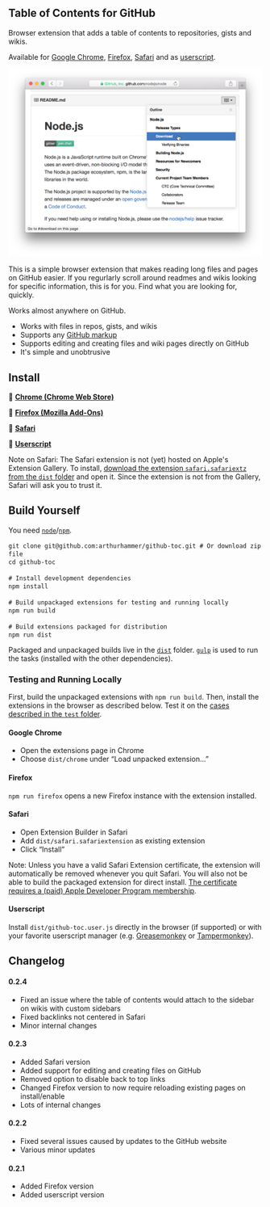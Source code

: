 ## Table of Contents for GitHub

Browser extension that adds a table of contents to repositories, gists and wikis.

Available for [Google Chrome][Chrome], [Firefox][Firefox], [Safari][Safari] and as [userscript][Userscript].

![Screenshot](img/screenshots/safari1.png)

This is a simple browser extension that makes reading long files and pages on GitHub easier. If you regurlarly scroll around readmes and wikis looking for specific information, this is for you. Find what you are looking for, quickly.

Works almost anywhere on GitHub.

- Works with files in repos, gists, and wikis
- Supports any [GitHub markup](https://github.com/github/markup#markups)
- Supports editing and creating files and wiki pages directly on GitHub
- It's simple and unobtrusive

## Install

🚀 **[Chrome (Chrome Web Store)][Chrome]**

🚀 **[Firefox (Mozilla Add-Ons)][Firefox]**

🚀 **[Safari][Safari]**

🚀 **[Userscript][Userscript]**

Note on Safari: The Safari extension is not (yet) hosted on Apple's Extension Gallery. To install, [download the extension `safari.safariextz` from the `dist` folder][Safari] and open it. Since the extension is not from the Gallery, Safari will ask you to trust it.

## Build Yourself

You need [`node`](https://nodejs.org/)/[`npm`](https://www.npmjs.com/).

    git clone git@github.com:arthurhammer/github-toc.git # Or download zip file
    cd github-toc

    # Install development dependencies
    npm install

    # Build unpackaged extensions for testing and running locally
    npm run build

    # Build extensions packaged for distribution
    npm run dist

Packaged and unpackaged builds live in the [`dist`](dist/) folder. [`gulp`](http://gulpjs.com/) is used to run the tasks (installed with the other dependencies).

### Testing and Running Locally

First, build the unpackaged extensions with `npm run build`. Then, install the extensions in the browser as described below. Test it on the [cases described in the `test` folder](test/Readme.md).

#### Google Chrome

- Open the extensions page in Chrome
- Choose `dist/chrome` under “Load unpacked extension...”

#### Firefox

`npm run firefox` opens a new Firefox instance with the extension installed.

#### Safari

- Open Extension Builder in Safari
- Add `dist/safari.safariextension` as existing extension
- Click “Install”

Note: Unless you have a valid Safari Extension certificate, the extension will automatically be removed whenever you quit Safari. You will also not be able to build the packaged extension for direct install. [The certificate requires a (paid) Apple Developer Program membership](https://developer.apple.com/library/safari/documentation/Tools/Conceptual/SafariExtensionGuide/ExtensionsOverview/ExtensionsOverview.html#//apple_ref/doc/uid/TP40009977-CH15-SW26).

#### Userscript

Install `dist/github-toc.user.js` directly in the browser (if supported) or with your favorite userscript manager (e.g. [Greasemonkey](https://addons.mozilla.org/en-US/firefox/addon/greasemonkey/) or [Tampermonkey](https://tampermonkey.net)).

## Changelog

#### 0.2.4

- Fixed an issue where the table of contents would attach to the sidebar on wikis with custom sidebars
- Fixed backlinks not centered in Safari
- Minor internal changes

#### 0.2.3

- Added Safari version
- Added support for editing and creating files on GitHub
- Removed option to disable back to top links
- Changed Firefox version to now require reloading existing pages on install/enable
- Lots of internal changes

#### 0.2.2

- Fixed several issues caused by updates to the GitHub website
- Various minor updates

#### 0.2.1

- Added Firefox version
- Added userscript version


[Chrome]: https://chrome.google.com/webstore/detail/table-of-contents-for-git/hlkhpeomjgelmljaknhoboeohhgmmgcn
[Firefox]: https://addons.mozilla.org/en-US/firefox/addon/github-toc/
[Userscript]: https://github.com/arthurhammer/github-toc/raw/master/dist/github-toc.user.js
[Safari]: https://github.com/arthurhammer/github-toc/blob/master/dist/safari.safariextz?raw=true
